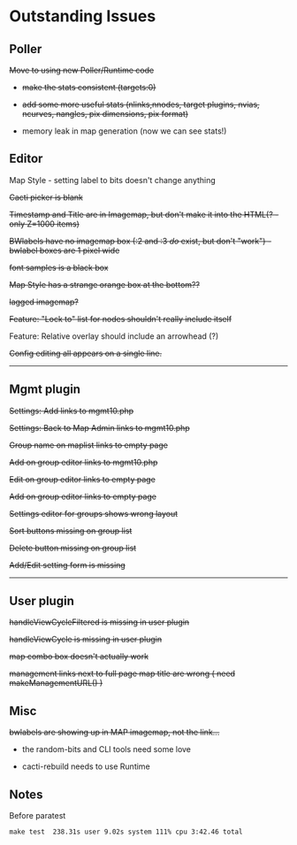 # Outstanding Issues

## Poller

~~Move to using new Poller/Runtime code~~

* ~~make the stats consistent (targets:0)~~

* ~~add some more useful stats (nlinks,nnodes, target plugins, nvias, ncurves, nangles, pix dimensions, pix format)~~

* memory leak in map generation (now we can see stats!)

## Editor

Map Style - setting label to bits doesn't change anything

~~Cacti picker is blank~~

~~Timestamp and Title are in Imagemap, but don't make it into the HTML(? - only Z=1000 items)~~

~~BWlabels have no imagemap box (:2 and :3 _do_ exist, but don't "work") - bwlabel boxes are 1 pixel wide~~

~~font samples is a black box~~

~~Map Style has a strange orange box at the bottom??~~

~~lagged imagemap?~~

~~Feature: "Lock to" list for nodes shouldn't really include itself~~

Feature: Relative overlay should include an arrowhead (?)

~~Config editing all appears on a single line.~~

---

## Mgmt plugin

~~Settings: Add links to mgmt10.php~~

~~Settings: Back to Map Admin  links to mgmt10.php~~

~~Group name on maplist links to empty page~~

~~Add on group editor links to mgmt10.php~~

~~Edit on group editor links to empty page~~

~~Add on group editor links to empty page~~

~~Settings editor for groups shows wrong layout~~

~~Sort buttons missing on group list~~

~~Delete button missing on group list~~

~~Add/Edit setting form is missing~~

---
## User plugin

~~handleViewCycleFiltered is missing in user plugin~~

~~handleViewCycle is missing in user plugin~~

~~map combo box doesn't actually work~~

~~management links next to full page map title are wrong ( need makeManagementURL() )~~

## Misc

~~bwlabels are showing up in MAP imagemap, not the link...~~

* the random-bits and CLI tools need some love

* cacti-rebuild needs to use Runtime

## Notes

Before paratest

    make test  238.31s user 9.02s system 111% cpu 3:42.46 total

